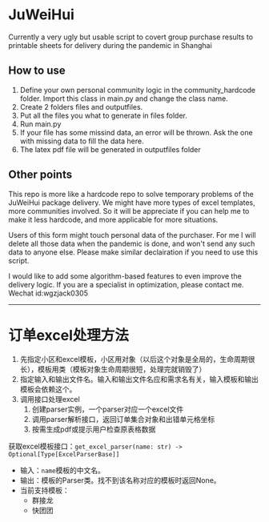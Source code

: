 # JuWeiHui

Currently a very ugly but usable script to covert group purchase results to printable sheets for delivery during the
pandemic in Shanghai

## How to use

1. Define your own personal community logic in the community_hardcode folder. Import this class in main.py and change
   the class name.
2. Create 2 folders files and outputfiles.
3. Put all the files you what to generate in files folder.
4. Run main.py
5. If your file has some missind data, an error will be thrown. Ask the one with missing data to fill the data here.
6. The latex pdf file will be generated in outputfiles folder

## Other points

This repo is more like a hardcode repo to solve temporary problems of the JuWeiHui package delivery. We might have more
types of excel templates, more communities involved. So it will be appreciate if you can help me to make it less
hardcode, and more applicable for more situations.

Users of this form might touch personal data of the purchaser. For me I will delete all those data when the pandemic is
done, and won't send any such data to anyone else. Please make similar declairation if you need to use this script.

I would like to add some algorithm-based features to even improve the delivery logic. If you are a specialist in
optimization, please contact me. Wechat id:wgzjack0305

---

# 订单excel处理方法

1. 先指定小区和excel模板，小区用对象（以后这个对象是全局的，生命周期很长），模板用类（模板对象生命周期很短，处理完就销毁了）
2. 指定输入和输出文件名。输入和输出文件名应和需求名有关，输入模板和输出模板会依赖这个。
3. 调用接口处理excel
    1. 创建parser实例，一个parser对应一个excel文件
    2. 调用parser解析接口，返回订单集合对象和出错单元格坐标
    3. 按需生成pdf或提示用户检查原表格数据

获取excel模板接口：`get_excel_parser(name: str) -> Optional[Type[ExcelParserBase]]`

- 输入：`name`模板的中文名。
- 输出：模板的Parser类。找不到该名称对应的模板时返回None。
- 当前支持模板：
    - 群接龙
    - 快团团
